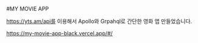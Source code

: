 #MY MOVIE APP

https://yts.am/api를 이용해서 Apollo와 Grpahql로 간단한 영화 앱 만들었습니다.

https://my-movie-app-black.vercel.app/#/